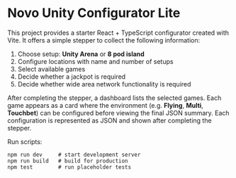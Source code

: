 # Novo Unity Configurator Lite

This project provides a starter React + TypeScript configurator created with Vite.
It offers a simple stepper to collect the following information:

1. Choose setup: **Unity Arena** or **8 pod island**
2. Configure locations with name and number of setups
3. Select available games
4. Decide whether a jackpot is required
5. Decide whether wide area network functionality is required


After completing the stepper, a dashboard lists the selected games. Each game appears as a card where the environment (e.g. **Flying**, **Multi**, **Touchbet**) can be configured before viewing the final JSON summary.
Each configuration is represented as JSON and shown after completing the stepper.


Run scripts:

```
npm run dev     # start development server
npm run build   # build for production
npm test        # run placeholder tests
```
